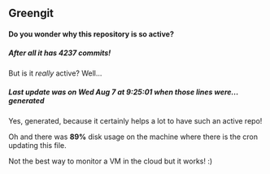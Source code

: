 ## Greengit

#### Do you wonder why this repository is so active?

##### After all it has 4237 commits!

But is it *really* active? Well...

##### Last update was on Wed Aug 7 at 9:25:01 when those lines were... generated

Yes, generated, because it certainly helps a lot to have such an active repo!

Oh and there was **89%** disk usage on the machine
where there is the cron updating this file.

Not the best way to monitor a VM in the cloud but it works! :)
